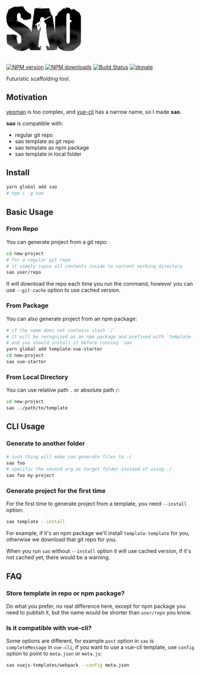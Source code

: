 <img src="./media/sao.png" width="200" />
<br>
<br>

[![NPM version](https://img.shields.io/npm/v/sao.svg?style=flat)](https://npmjs.com/package/sao) [![NPM downloads](https://img.shields.io/npm/dm/sao.svg?style=flat)](https://npmjs.com/package/sao) [![Build Status](https://img.shields.io/circleci/project/egoist/sao/master.svg?style=flat)](https://circleci.com/gh/egoist/sao) [![donate](https://img.shields.io/badge/$-donate-ff69b4.svg?maxAge=2592000&style=flat)](https://github.com/egoist/donate)

Futuristic scaffolding tool.

## Motivation

[yeoman](https://github.com/yeoman/yo) is too complex, and [vue-cli](https://github.com/vuejs/vue-cli) has a narrow name, so I made **sao**.

**sao** is compatible with:

- regular git repo
- sao template as git repo
- sao template as npm package
- sao template in local folder

## Install

```bash
yarn global add sao
# npm i -g sao
```

## Basic Usage

### From Repo

You can generate project from a git repo:

```bash
cd new-project
# for a regular git repo
# it simply copie all contents inside to current working directory
sao user/repo
```

It will download the repo each time you run the command, however you can use `--git-cache` option to use cached version.

### From Package

You can also generate project from an npm package:

```bash
# if the name does not contains slash `/`
# it will be recognized as an npm package and prefixed with `template-`
# and you should install it before running `sao`
yarn global add template-vue-starter
cd new-project
sao vue-starter
```

### From Local Directory

You can use relative path `.` or absolute path `/`:

```bash
cd new-project
sao ../path/to/template
```

## CLI Usage

### Generate to another folder

```bash
# such thing will make sao generate files to ./
sao foo
# specific the second arg as target folder instead of using ./
sao foo my-project
```

### Generate project for the first time

For the first time to generate project from a template, you need `--install` option:

```bash
sao template --install
```

For example, if it's an npm package we'll install `template-template` for you, otherwise we download that git repo for you.

When you run `sao` without `--install` option it will use cached version, if it's not cached yet, there would be a warning.

## FAQ

### Store template in repo or npm package?

Do what you prefer, no real difference here, except for npm package you need to publish it, but the name would be shorter than `user/repo` you know.

### Is it compatible with vue-cli?

Some options are different, for example `post` option in `sao` is `completeMessage` in `vue-cli`, if you want to use a vue-cli template, use `config` option to point to `meta.json` or `meta.js`:

```bash
sao vuejs-templates/webpack --config meta.json
```
